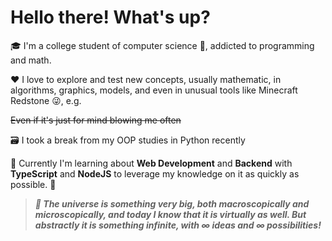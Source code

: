 # Hello there! What's up?

🎓 I'm a college student of computer science 🧪, addicted to programming and math.

❤️ I love to explore and test new concepts, usually mathematic, in algorithms, graphics, models, and even in unusual tools like Minecraft Redstone 😜, e.g.

~~Even if it's just for mind blowing me often~~

🗃 I took a break from my OOP studies in Python recently

🎯 Currently I'm learning about **Web Development** and **Backend** with **TypeScript** and **NodeJS** to leverage my knowledge on it as quickly as possible. 🚀

> ***🌌 The universe is something very big, both macroscopically and microscopically, and today I know that it is virtually as well. But abstractly it is something infinite, with &infin; ideas and &infin; possibilities!***
